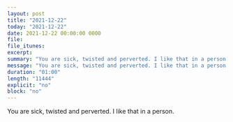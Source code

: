 ```yaml
---
layout: post
title: "2021-12-22"
today: "2021-12-22"
date: 2021-12-22 00:00:00 0000
file:
file_itunes:
excerpt:
summary: "You are sick, twisted and perverted. I like that in a person."
message: "You are sick, twisted and perverted. I like that in a person."
duration: "01:00"
length: "11444"
explicit: "no"
block: "no"
---
```

You are sick, twisted and perverted. I like that in a person.

